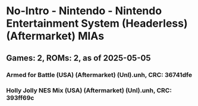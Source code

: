 # No-Intro - Nintendo - Nintendo Entertainment System (Headerless) (Aftermarket) MIAs
## Games: 2, ROMs: 2, as of 2025-05-05

### Armed for Battle (USA) (Aftermarket) (Unl).unh, CRC: 36741dfe
### Holly Jolly NES Mix (USA) (Aftermarket) (Unl).unh, CRC: 393ff69c
